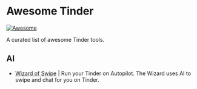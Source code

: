 # Awesome Tinder

[![Awesome](https://cdn.rawgit.com/sindresorhus/awesome/d7305f38d29fed78fa85652e3a63e154dd8e8829/media/badge.svg)](https://github.com/sindresorhus/awesome)

A curated list of awesome Tinder tools.

## AI

* [Wizard of Swipe](https://www.wizardofswipe.com/) | Run your Tinder on Autopilot. The Wizard uses AI to swipe and chat for you on Tinder.
